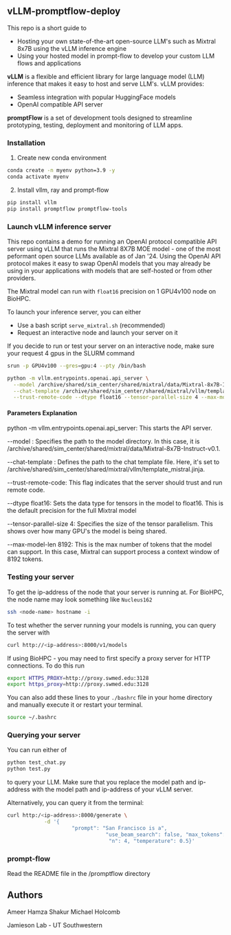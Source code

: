 ## vLLM-promptflow-deploy
This repo is a short guide to 
- Hosting your own state-of-the-art open-source LLM's such as Mixtral 8x7B using the vLLM inference engine
- Using your hosted model in prompt-flow to develop your custom LLM flows and applications

**vLLM** is a flexible and efficient library for large language model (LLM) inference that makes it easy to host and serve LLM's. vLLM provides:
- Seamless integration with popular HuggingFace models
- OpenAI compatible API server 

**promptFlow** is a set of development tools designed to streamline prototyping, testing, deployment and monitoring of LLM apps. 

### Installation
1. Create new conda environment 
```sh
conda create -n myenv python=3.9 -y
conda activate myenv
```
2. Install vllm, ray and prompt-flow 
```sh
pip install vllm
pip install promptflow promptflow-tools
```

### Launch vLLM inference server 

This repo contains a demo for running an OpenAI protocol compatible API server using vLLM that runs the Mixtral 8X7B MOE model - one of the most peformant open source LLMs available as of Jan '24. Using the OpenAI API protocol makes it easy to swap OpenAI models that you may already be using in your applications with models that are self-hosted or from other providers. 

The Mixtral model can run with `float16` precision on 1 GPU4v100 node on BioHPC. 

To launch your inference server, you can either

   - Use a bash script `serve_mixtral.sh` (recommended)
   - Request an interactive node and launch your server on it

If you decide to run or test your server on an interactive node, make sure your request 4 gpus in the SLURM command
```sh
srun -p GPU4v100 --gres=gpu:4 --pty /bin/bash

python -m vllm.entrypoints.openai.api_server \
  --model /archive/shared/sim_center/shared/mixtral/data/Mixtral-8x7B-Instruct-v0.1 \
  --chat-template /archive/shared/sim_center/shared/mixtral/vllm/template_mistral.jinja \
  --trust-remote-code --dtype float16 --tensor-parallel-size 4 --max-model-len 8192
```
#### Parameters Explanation

python -m vllm.entrypoints.openai.api_server: This starts the API server.

--model <path>: Specifies the path to the model directory. In this case, it is /archive/shared/sim_center/shared/mixtral/data/Mixtral-8x7B-Instruct-v0.1.

--chat-template <path>: Defines the path to the chat template file. Here, it's set to /archive/shared/sim_center/shared/mixtral/vllm/template_mistral.jinja.

--trust-remote-code: This flag indicates that the server should trust and run remote code.

--dtype float16: Sets the data type for tensors in the model to float16. This is the default precision for the full Mixtral model

--tensor-parallel-size 4: Specifies the size of the tensor parallelism. This shows over how many GPU's the model is being shared.

--max-model-len 8192: This is the max number of tokens that the model can support. In this case, Mixtral can support process a context window of 8192 tokens.

### Testing your server

To get the ip-address of the node that your server is running at. For BioHPC, the node name may look something like `Nucleus162`
```sh
ssh <node-name> hostname -i
```

To test whether the server running your models is running, you can query the server with
```sh
curl http://<ip-address>:8000/v1/models
```

If using BioHPC - you may need to first specify a proxy server for HTTP connections. To do this run 
```sh
export HTTPS_PROXY=http://proxy.swmed.edu:3128
export https_proxy=http://proxy.swmed.edu:3128
```
You can also add these lines to your `./bashrc` file in your home directory and manually execute it or restart your terminal. 
```sh
source ~/.bashrc
```

### Querying your server
You can run either of 
```sh
python test_chat.py
python test.py
```
to query your LLM. Make sure that you replace the model path and ip-address with the model path and ip-address of your vLLM server.

Alternatively, you can query it from the terminal: 
```sh
curl http:/<ip-address>:8000/generate \
            -d '{
                     "prompt": "San Francisco is a",
                                "use_beam_search": false, "max_tokens": 300,
                                 "n": 4, "temperature": 0.5}'

```

### prompt-flow

Read the README file in the /promptflow directory


## Authors
Ameer Hamza Shakur
Michael Holcomb

Jamieson Lab - UT Southwestern


